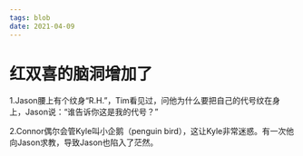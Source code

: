 ```yaml
---
tags: blob
date: 2021-04-09
---
```


# 红双喜的脑洞增加了

1.Jason腰上有个纹身“R.H.”，Tim看见过，问他为什么要把自己的代号纹在身上，Jason说：“谁告诉你这是我的代号？”



2.Connor偶尔会管Kyle叫小企鹅（penguin bird），这让Kyle非常迷惑。有一次他向Jason求教，导致Jason也陷入了茫然。
